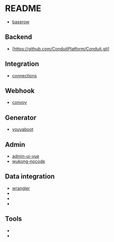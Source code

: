 # README

- [baserow](https://gitlab.com/baserow/baserow)


## Backend

- [https://github.com/ConduitPlatform/Conduit.git]

## Integration

- [connections](https://github.com/buildable/connections.git)

## Webhook

- [convoy](https://github.com/frain-dev/convoy.git)

## Generator

- [youyaboot](https://gitee.com/magicalcoder/youyaboot)

## Admin

- [admin-ui-vue](https://gitee.com/yudaocode/yudao-ui-admin-vben)
- [wukong-nocode](https://gitee.com/wukongcrm/wukong-nocode)

## Data integration

- [wrangler](https://github.com/data-integrations/wrangler)
- []( https://github.com/WeBankFinTech/DataSphereStudio.git)
- [](https://github.com/dataease/dataease.git)
- [](https://github.com/multiprocessio/datastation)

## Tools

- [](https://github.com/formbricks/formbricks)
- [](https://github.com/httpie/cli)